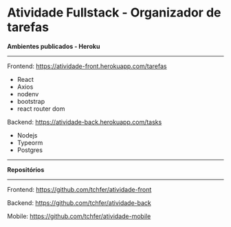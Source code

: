 # Atividade Fullstack - Organizador de tarefas


**Ambientes publicados - Heroku**

* * *

Frontend: https://atividade-front.herokuapp.com/tarefas  
*   React
*   Axios
*   nodenv
*   bootstrap
*   react router dom

Backend: https://atividade-back.herokuapp.com/tasks  
*   Nodejs
*   Typeorm
*   Postgres
  
* * * 
 
**Repositórios**

* * *

Frontend: https://github.com/tchfer/atividade-front  

Backend: https://github.com/tchfer/atividade-back  

Mobile: https://github.com/tchfer/atividade-mobile
